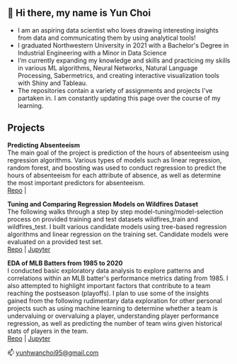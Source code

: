 ## 👋 Hi there, my name is Yun Choi

- I am an aspiring data scientist who loves drawing interesting insights from data and communicating them by using analytical tools!
- I graduated Northwestern University in 2021 with a Bachelor's Degree in Industrial Engineering with a Minor in Data Science
- I’m currently expanding my knowledge and skills and practicing my skills in various ML algorithms, Neural Networks, Natural Language Processing, Sabermetrics, and creating interactive visualization tools with Shiny and Tableau.
- The repositories contain a variety of assignments and projects I've partaken in. I am constantly updating this page over the course of my learning.

## Projects

**Predicting Absenteeism**\
The main goal of the project is prediction of the hours of absenteeism using regression algorithms. Various types of models such as linear regression, random forest, and boosting was used to conduct regression to predict the hours of absenteeism for each attribute of absence, as well as determine the most important predictors for absenteeism.\
[Repo](https://github.com/yunhwanchoi/predicting_absenteeism) | 

**Tuning and Comparing Regression Models on Wildfires Dataset**\
The following walks through a step by step model-tuning/model-selection process on provided training and test datasets wildfires_train and wildfires_test. I built various candidate models using tree-based regression algorithms and linear regression on the training set. Candidate models were evaluated on a provided test set.\
[Repo](https://github.com/yunhwanchoi/wildfire_regression) | [Jupyter](https://github.com/yunhwanchoi/wildfire_regression/blob/main/Tuning%20and%20Comparing%20Models%20on%20Wildfires%20Dataset.ipynb)

**EDA of MLB Batters from 1985 to 2020**\
I conducted basic exploratory data analysis to explore patterns and correlations within an MLB batter's performance metrics dating from 1985. I also attempted to highlight important factors that contribute to a team reaching the postseason (playoffs). I plan to use some of the insights gained from the following rudimentary data exploration for other personal projects such as using machine learning to determine whether a team is undervaluing or overvaluing a player, understanding player performance regression, as well as predicting the number of team wins given historical stats of players in the team.\
[Repo](https://github.com/yunhwanchoi/mlb_salaries_eda) | [Jupyter](https://github.com/yunhwanchoi/mlb_salaries_eda/blob/main/EDA%20MLB%20Batters.ipynb)


📫 yunhwanchoi95@gmail.com

<!---
yunhwanchoi/yunhwanchoi is a ✨ special ✨ repository because its `README.md` (this file) appears on your GitHub profile.
You can click the Preview link to take a look at your changes.
--->
